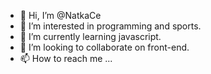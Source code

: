 - 👋 Hi, I’m @NatkaCe
- 👀 I’m interested in programming and sports.
- 🌱 I’m currently learning javascript.
- 💞️ I’m looking to collaborate on front-end.
- 📫 How to reach me ...
 

<!---
NatkaCe/NatkaCe is a ✨ special ✨ repository because its `README.md` (this file) appears on your GitHub profile.
You can click the Preview link to take a look at your changes.
--->
